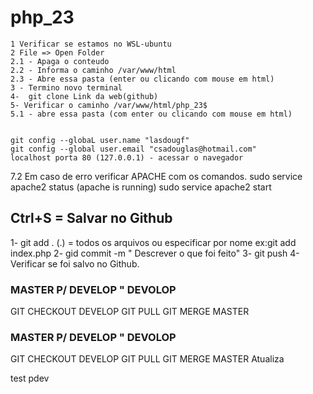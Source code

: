 # php_23
    1 Verificar se estamos no WSL-ubuntu 
    2 File => Open Folder
    2.1 - Apaga o conteudo
    2.2 - Informa o caminho /var/www/html
    2.3 - Abre essa pasta (enter ou clicando com mouse em html)
    3 - Termino novo terminal
    4-  git clone Link da web(github)
    5- Verificar o caminho /var/www/html/php_23$ 
    5.1 - abre essa pasta (com enter ou clicando com mouse em html)

    
    git config --globaL user.name "lasdougf"
    git config --global user.email "csadouglas@hotmail.com"
    localhost porta 80 (127.0.0.1) - acessar o navegador
7.2 Em caso de erro verificar APACHE com os comandos.
sudo service apache2 status (apache is running)
sudo service apache2 start


## Ctrl+S = Salvar no Github
1- git add . (.) = todos os arquivos ou especificar por nome ex:git add index.php
2- gid commit -m " Descrever o que foi feito"
3- git push
4- Verificar se foi salvo no Github.


### MASTER P/ DEVELOP " DEVOLOP

GIT CHECKOUT DEVELOP 
GIT PULL
GIT MERGE MASTER






### MASTER P/ DEVELOP " DEVOLOP

GIT CHECKOUT DEVELOP 
GIT PULL
GIT MERGE MASTER
Atualiza 


test
pdev








